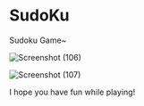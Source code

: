 # SudoKu
Sudoku Game~

![Screenshot (106)](https://user-images.githubusercontent.com/86866083/182002423-7d7c699b-e5b7-418a-b543-6c68c914c07f.png)


![Screenshot (107)](https://user-images.githubusercontent.com/86866083/182002430-b3282b1d-639b-48d5-a53a-4cd15b0c78ae.png)


I hope you have fun while playing! 
